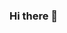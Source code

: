 ### Hi there 👋

<!--
**kechimkelvin/kechimkelvin** is a ✨ _special_ ✨ repository because its `README.md` (this file) appears on your GitHub profile.

Here are some ideas to get you started:
<a href="https://app.daily.dev/kechimkelvin"><img src="https://api.daily.dev/devcards/85f5acc5cdfc41de94afaeed6292e13a.png?r=h58" width="400" alt="Kechim Kelvin's Dev Card"/></a>
- 🔭 I’m currently working on ...
- 🌱 I’m currently learning ...
- 👯 I’m looking to collaborate on ...
- 🤔 I’m looking for help with ...
- 💬 Ask me about ...
- 📫 How to reach me: ...
- 😄 Pronouns: ...
- ⚡ Fun fact: ...
-->
